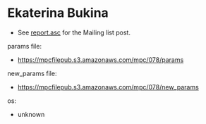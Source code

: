 # Ekaterina Bukina
* See [report.asc](./report.asc) for the Mailing list post.

params file:
* https://mpcfilepub.s3.amazonaws.com/mpc/078/params

new_params file:
* https://mpcfilepub.s3.amazonaws.com/mpc/078/new_params

os: 
* unknown
